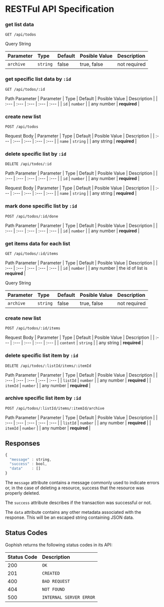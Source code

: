 # RESTFul API Specification

### get list data

```http
GET /api/todos
```
Query String

| Parameter | Type | Default | Posible Value | Description |
| :--- | :--- | :--- | :--- | :--- |
| `archive` | `string` | false | true, false | not required |

### get specific list data by `:id`

```http
GET /api/todos/:id
```
Path Parameter
| Parameter | Type | Default | Posible Value | Description |
| :--- | :--- | :--- | :--- | :--- |
| `id` | `number` |  | any number | **required** |

### create new list

```http
POST /api/todos
```

Request Body
| Parameter | Type | Default | Posible Value | Description |
| :--- | :--- | :--- | :--- | :--- |
| `name` | `string` |  | any string | **required** |

### delete specific list by `:id`

```http
DELETE /api/todos/:id
```

Path Parameter
| Parameter | Type | Default | Posible Value | Description |
| :--- | :--- | :--- | :--- | :--- |
| `id` | `number` |  | any number | **required** |

Request Body
| Parameter | Type | Default | Posible Value | Description |
| :--- | :--- | :--- | :--- | :--- |
| `name` | `string` |  | any string | **required** |

### mark done specific list by `:id`

```http
POST /api/todos/:id/done
```

Path Parameter
| Parameter | Type | Default | Posible Value | Description |
| :--- | :--- | :--- | :--- | :--- |
| `id` | `number` |  | any number | **required** |


### get items data for each list

```http
GET /api/todos/:id/items
```

Path Parameter
| Parameter | Type | Default | Posible Value | Description |
| :--- | :--- | :--- | :--- | :--- |
| `id` | `number` |  | any number | the id of list is **required** |


Query String

| Parameter | Type | Default | Posible Value | Description |
| :--- | :--- | :--- | :--- | :--- |
| `archive` | `string` | false | true, false | not required |

### create new list

```http
POST /api/todos/:id/items
```

Request Body
| Parameter | Type | Default | Posible Value | Description |
| :--- | :--- | :--- | :--- | :--- |
| `content` | `string` |  | any string | **required** |

### delete specific list item by `:id`

```http
DELETE /api/todos/:listId/items/:itemId
```

Path Parameter
| Parameter | Type | Default | Posible Value | Description |
| :--- | :--- | :--- | :--- | :--- |
| `listId` | `number` |  | any number | **required** |
| `itemId` | `number` |  | any number | **required** |

### archive specific list item by `:id`

```http
POST /api/todos/:listId/items/:itemId/archive
```

Path Parameter
| Parameter | Type | Default | Posible Value | Description |
| :--- | :--- | :--- | :--- | :--- |
| `listId` | `number` |  | any number | **required** |
| `itemId` | `number` |  | any number | **required** |

## Responses

```javascript
{
  "message" : string,
  "success" : bool,
  "data"    : []
}
```

The `message` attribute contains a message commonly used to indicate errors or, in the case of deleting a resource, success that the resource was properly deleted.

The `success` attribute describes if the transaction was successful or not.

The `data` attribute contains any other metadata associated with the response. This will be an escaped string containing JSON data.

## Status Codes

Gophish returns the following status codes in its API:

| Status Code | Description |
| :--- | :--- |
| 200 | `OK` |
| 201 | `CREATED` |
| 400 | `BAD REQUEST` |
| 404 | `NOT FOUND` |
| 500 | `INTERNAL SERVER ERROR` |

